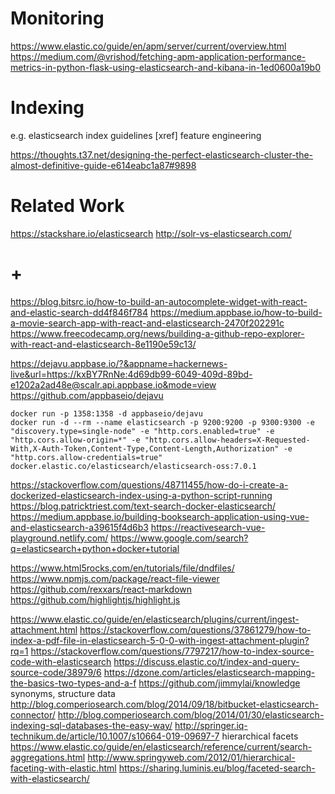 # Monitoring

https://www.elastic.co/guide/en/apm/server/current/overview.html
    https://medium.com/@vrishod/fetching-apm-application-performance-metrics-in-python-flask-using-elasticsearch-and-kibana-in-1ed0600a19b0

# Indexing

e.g. elasticsearch index guidelines
[xref] feature engineering

https://thoughts.t37.net/designing-the-perfect-elasticsearch-cluster-the-almost-definitive-guide-e614eabc1a87#9898

# Related Work

https://stackshare.io/elasticsearch
http://solr-vs-elasticsearch.com/

# +

https://blog.bitsrc.io/how-to-build-an-autocomplete-widget-with-react-and-elastic-search-dd4f846f784
https://medium.appbase.io/how-to-build-a-movie-search-app-with-react-and-elasticsearch-2470f202291c
https://www.freecodecamp.org/news/building-a-github-repo-explorer-with-react-and-elasticsearch-8e1190e59c13/

https://dejavu.appbase.io/?&appname=hackernews-live&url=https://kxBY7RnNe:4d69db99-6049-409d-89bd-e1202a2ad48e@scalr.api.appbase.io&mode=view
https://github.com/appbaseio/dejavu
```
docker run -p 1358:1358 -d appbaseio/dejavu
docker run -d --rm --name elasticsearch -p 9200:9200 -p 9300:9300 -e "discovery.type=single-node" -e "http.cors.enabled=true" -e "http.cors.allow-origin=*" -e "http.cors.allow-headers=X-Requested-With,X-Auth-Token,Content-Type,Content-Length,Authorization" -e "http.cors.allow-credentials=true" docker.elastic.co/elasticsearch/elasticsearch-oss:7.0.1
```

https://stackoverflow.com/questions/48711455/how-do-i-create-a-dockerized-elasticsearch-index-using-a-python-script-running
https://blog.patricktriest.com/text-search-docker-elasticsearch/
https://medium.appbase.io/building-booksearch-application-using-vue-and-elasticsearch-a39615f4d6b3
https://reactivesearch-vue-playground.netlify.com/
https://www.google.com/search?q=elasticsearch+python+docker+tutorial

https://www.html5rocks.com/en/tutorials/file/dndfiles/
https://www.npmjs.com/package/react-file-viewer
https://github.com/rexxars/react-markdown
https://github.com/highlightjs/highlight.js

https://www.elastic.co/guide/en/elasticsearch/plugins/current/ingest-attachment.html
    https://stackoverflow.com/questions/37861279/how-to-index-a-pdf-file-in-elasticsearch-5-0-0-with-ingest-attachment-plugin?rq=1
    https://stackoverflow.com/questions/7797217/how-to-index-source-code-with-elasticsearch
    https://discuss.elastic.co/t/index-and-query-source-code/38979/6
    https://dzone.com/articles/elasticsearch-mapping-the-basics-two-types-and-a-f
https://github.com/jimmylai/knowledge
    synonyms, structure data
http://blog.comperiosearch.com/blog/2014/09/18/bitbucket-elasticsearch-connector/
http://blog.comperiosearch.com/blog/2014/01/30/elasticsearch-indexing-sql-databases-the-easy-way/
http://springer.iq-technikum.de/article/10.1007/s10664-019-09697-7
hierarchical facets
    https://www.elastic.co/guide/en/elasticsearch/reference/current/search-aggregations.html
    http://www.springyweb.com/2012/01/hierarchical-faceting-with-elastic.html
    https://sharing.luminis.eu/blog/faceted-search-with-elasticsearch/


